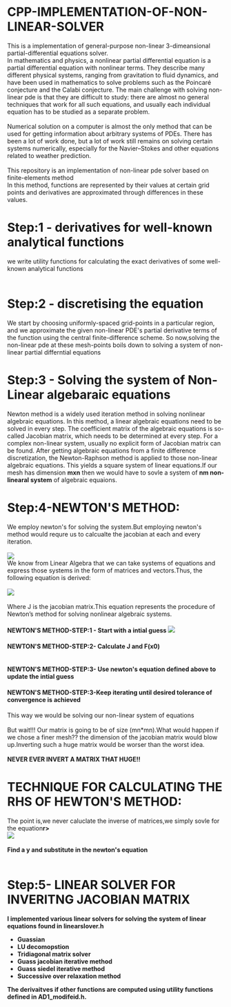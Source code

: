 # CPP-IMPLEMENTATION-OF-NON-LINEAR-SOLVER
This is a implementation of general-purpose non-linear 3-dimeansional partial-differential equations solver.<br>
In mathematics and physics, a nonlinear partial differential equation is a partial differential equation with nonlinear terms. 
They describe many different physical systems, ranging from gravitation to fluid dynamics, and have been used in mathematics to solve problems such as the Poincaré conjecture and the Calabi conjecture. 
The main challenge with solving non-linear pde is that they are difficult to study: there are almost no general techniques that work for all such equations, and usually each individual equation has to be studied as a separate problem.
<br><br>
Numerical solution on a computer is almost the only method that can be used for getting information about arbitrary systems of PDEs. There has been a lot of work done, but a lot of work still remains on solving certain systems numerically, especially for the Navier–Stokes and other equations related to weather prediction.
<br><br>
This repository is an implementation of non-linear pde solver based on finite-elements method<br>
In this method, functions are represented by their values at certain grid points and derivatives are approximated through differences in these values.

# Step:1 - derivatives for well-known analytical functions
we  write utility functions for calculating the exact derivatives of some well-known analytical functions<br><br>

# Step:2 - discretising the equation
We start by choosing uniformly-spaced grid-points in a particular region, and we approximate the given non-linear PDE's partial derivative terms of the function using the
central finite-difference scheme.
So now,solving the non-linear pde at these mesh-points boils down to solving a system of non-linear partial differntial equations<br>

# Step:3 - Solving the system of Non-Linear algebaraic equations
Newton method is a widely used iteration method in solving nonlinear algebraic equations. 
In this method, a linear algebraic equations need to be solved in every step. 
The coefficient matrix of the algebraic equations is so-called Jacobian matrix, which needs to be determined at every step. 
For a complex non-linear system, usually no explicit form of Jacobian matrix can be found.
After getting algebraic equations from a finite difference discretization, the Newton-Raphson method is applied to those non-linear algebraic equations.
This yields a square system of linear equations.If our mesh has dimension **mxn** then we would have to sovle a system of **nm non-linearal system** of algebraic equaions.

# Step:4-NEWTON'S METHOD:
We employ newton's for solving the system.But employing newton's method would requre us to calcualte the jacobian at each and every iteration.<br><br>
<img src="https://render.githubusercontent.com/render/math?math=X_{i+1}= X_i -\frac{f(x_i)}{f'(x_i)}">
<br>We know from Linear Algebra that we can take systems of equations and express those
systems in the form of matrices and vectors.Thus, the
following equation is derived:<br><br>
<img src="https://render.githubusercontent.com/render/math?math=X_{i+1}= X_i -(J(x_{i-1}))^{-1}F(x_i)">
<br><br>Where J is the jacobian matrix.This equation represents the procedure of Newton’s
method for solving nonlinear algebraic systems.
 #### NEWTON'S METHOD-STEP:1 - Start with a intial guess <img src="https://render.githubusercontent.com/render/math?math=X_0">
 #### NEWTON'S METHOD-STEP:2- Calculate J and F(x0) <br><br> 
#### NEWTON'S METHOD-STEP:3- Use newton's equation defined above to update the intial guess
#### NEWTON'S METHOD-STEP:3-Keep iterating until desired tolerance of convergence is achieved

This way we would be solving our non-linear system of equations<br><br>
But wait!!! Our matrix is going to be of size (mn*mn).What would happen if we chose a finer mesh?? the dimension of the jacobian matrix would blow up.Inverting 
such a huge matrix would be worser than the worst idea.<br><br>
**NEVER EVER INVERT A MATRIX THAT HUGE!!**

# TECHNIQUE FOR CALCULATING THE RHS OF HEWTON'S METHOD:
The point is,we never caluclate the inverse of matrices,we simply sovle for the equation<b>r><br>
 <img src="https://render.githubusercontent.com/render/math?math=J(x)y=F(x)"><br><br>
 Find a y and substitute in the newton's equation<br><br>
 
# Step:5- LINEAR SOLVER FOR INVERITNG JACOBIAN MATRIX
I implemented various linear solvers for solving the system of linear equations found in **linearslover.h**<br>
 - Guassian 
 - LU decomopstion
 - Tridiagonal matrix solver
 - Guass jacobian iterative method
 - Guass siedel iterative method
 - Successive over relaxation method
 



The derivaitves if other functions are computed using utility functions defined in **AD1_modifeid.h**.<br>
